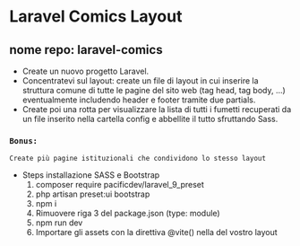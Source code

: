 # Laravel Comics Layout
## nome repo: laravel-comics
- Create un nuovo progetto Laravel. 
- Concentratevi sul layout: create un file di layout in cui inserire la struttura comune di tutte le pagine del sito web (tag head, tag body, ...) eventualmente includendo header e footer tramite due partials.
- Create poi una rotta per visualizzare la lista di tutti i fumetti recuperati da un file inserito nella cartella config e abbellite il tutto sfruttando Sass.
### `Bonus:`
    Create più pagine istituzionali che condividono lo stesso layout
- Steps installazione SASS e Bootstrap
    1. composer require pacificdev/laravel_9_preset
    2. php artisan preset:ui bootstrap
    3. npm i
    4. Rimuovere riga 3 del package.json (type: module)
    5. npm run dev
    6. Importare gli assets con la direttiva @vite() nella  <head> del vostro layout